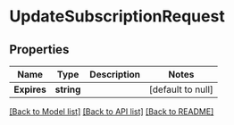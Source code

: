 # UpdateSubscriptionRequest

## Properties
Name | Type | Description | Notes
------------ | ------------- | ------------- | -------------
**Expires** | **string** |  | [default to null]

[[Back to Model list]](../README.md#documentation-for-models) [[Back to API list]](../README.md#documentation-for-api-endpoints) [[Back to README]](../README.md)


